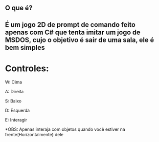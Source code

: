 O que é?
-
É um jogo 2D de prompt de comando feito apenas com C# que tenta imitar um jogo de MSDOS, cujo o objetivo é sair de uma sala, ele é bem simples 
-
<div>
<h1>Controles:</h1>
<p>W: Cima</p>
<p>A: Direita</p>
<p>S: Baixo</p>
<p>D: Esquerda</p>
<p>E: Interagir</p>
<p>*OBS: Apenas interaja com objetos quando você estiver na frente(Horizontalmente) dele</p>
</div>
